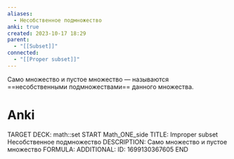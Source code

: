 ```yaml
---
aliases:
  - Несобственное подмножество
anki: true
created: 2023-10-17 18:29
parent:
  - "[[Subset]]"
connected:
  - "[[Proper subset]]"
---
```

Cамо множество и пустое множество — называются ==несобственными подмножествами== данного множества.


# Anki
TARGET DECK: math::set
START
Math_ONE_side
TITLE: Improper subset
Несобственное подмножество
DESCRIPTION: Cамо множество и пустое множество
FORMULA: 
ADDITIONAL:
ID: 1699130367605
END











